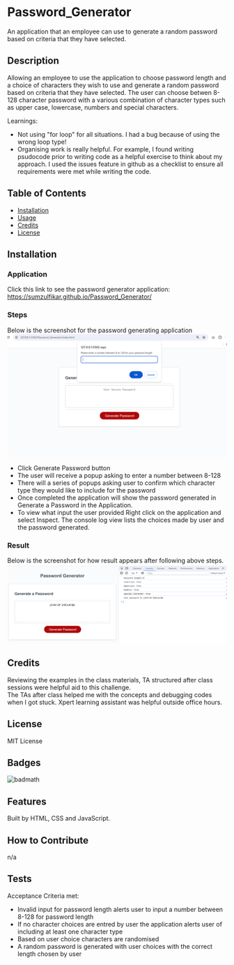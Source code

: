# Password_Generator
An application that an employee can use to generate a random password based on criteria that they have selected. 


## Description

Allowing an employee to use the application to choose password length and a choice of characters they wish to use and  generate a random password based on criteria that they have selected. 
The user can choose betwen 8-128 character password with a various 
combination of character types such as upper case, lowercase, numbers and special characters.

Learnings:
- Not using "for loop" for all situations. I had a bug because of using the wrong loop type! 
- Organising work is really helpful. For example, I found writing psudocode prior to writing code as a helpful exercise to think about my approach. I used the issues feature in github as a checklist to ensure all requirements were met while writing the code.

## Table of Contents 

- [Installation](#installation)
- [Usage](#usage)
- [Credits](#credits)
- [License](#license)

## Installation
### Application
 Click this link to see the password generator application:
 https://sumzulfikar.github.io/Password_Generator/
### Steps
Below is the screenshot for the password generating application
![Password Generating App screenshot](./image/Password-generator-app.PNG)
- Click Generate Password button
- The user will receive a popup asking to enter a number between 8-128
- There will a series of popups asking user to confirm which character type they would like to include for the password
- Once completed the application will show the password generated in Generate a Password in the Application.
- To view what input the user provided Right click on the application and select Inspect. The console log view lists the choices made by user and the password generated.
### Result
Below is the screenshot for how result appears after following above steps.
![Password Generating App screenshot](./image/Password-generator-result.PNG)

## Credits

Reviewing the examples in the class materials, TA structured after class sessions were helpful aid to this challenge.  
The TAs after class helped me with the concepts and debugging codes when I got stuck.
Xpert learning assistant was helpful outside office hours.

## License

MIT License

## Badges

![badmath](https://github.com/sumzulfikar?tab=achievements)

## Features

Built by HTML, CSS and JavaScript.

## How to Contribute

n/a

## Tests

Acceptance Criteria met:
- Invalid input for password length alerts user to input a number between 8-128 for password length
- If no character choices are entred by user the application alerts user of including at least one character type
- Based on user choice characters are randomised
- A random password is generated with user choices with the correct length chosen by user

